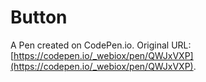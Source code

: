 # Button

A Pen created on CodePen.io. Original URL: [https://codepen.io/_webiox/pen/QWJxVXP](https://codepen.io/_webiox/pen/QWJxVXP).

